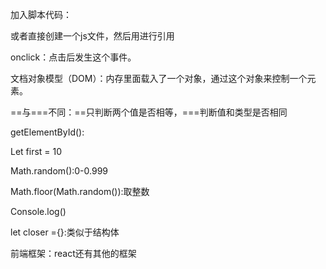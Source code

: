 加入脚本代码：<script></script>

或者直接创建一个js文件，然后用<script src=""></script>进行引用

onclick：点击后发生这个事件。

文档对象模型（DOM）：内存里面载入了一个对象，通过这个对象来控制一个元素。

==与===不同：==只判断两个值是否相等，===判断值和类型是否相同

getElementById():

Let first = 10

Math.random():0-0.999

Math.floor(Math.random()):取整数

Console.log()

let closer ={}:类似于结构体

前端框架：react还有其他的框架

